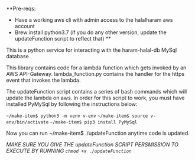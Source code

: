 **Pre-reqs: 
* Have a working aws cli with admin access to the halalharam aws account
* Brew install python3.7 (if you do any other version, update the updateFunction script to reflect that)
**

This is a python service for interacting with the haram-halal-db MySql database

This library contains code for a lambda function which gets invoked by an AWS API-Gateway. lambda_function.py contains the handler for the https event that invokes the lambda.

The updateFunction script contains a series of bash commands which will update the lambda on aws. In order for this script to work, you must have installed PyMySql by following the instructions below:

`~/make-item$ python3 -m venv v-env` 
`~/make-item$ source v-env/bin/activate` 
`~/make-item$ pip3 install PyMySql`

Now you can run ~/make-item$ ./updateFunction anytime code is updated.

*MAKE SURE YOU GIVE THE updateFunction SCRIPT PERSMISSION TO EXECUTE BY RUNNING `chmod +x ./updateFunction`*
